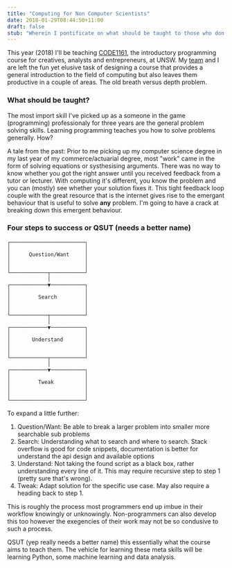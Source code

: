 ```yaml
---
title: "Computing for Non Computer Scientists"
date: 2018-01-29T08:44:50+11:00
draft: false
stub: "Wherein I pontificate on what should be taught to those who don't know or care about the nitty gritty."
---
```


This year (2018) I'll be teaching [CODE1161](https://notionparallax.co.uk/CODE1161/2017-01-01-1161-outline), the introductory programming course for creatives, analysts and entrepreneurs, at UNSW. My [team](https://github.com/Design-Computing) and I are left the fun yet elusive task of designing a course that provides a general introduction to the field of computing but also leaves them productive in a couple of areas. The old breath versus depth problem.

### What should be taught?

The most import skill I've picked up as a someone in the game (programming) professionaly for three years are the general problem solving skills. Learning programming teaches you how to solve problems generally. How? 

A tale from the past: Prior to me picking up my computer science degree in my last year of my commerce/actuarial degree, most "work" came in the form of solving equations or systhesising arguments. There was no way to know whether you got the right answer until you received feedback from a tutor or lecturer. With computing it's different, you know the problem and you can (mostly) see whether your solution fixes it. This tight feedback loop couple with the great resource that is the internet gives rise to the emergant behaviour that is useful to solve __any__ problem. I'm going to have a crack at breaking down this emergent behaviour.

### Four steps to success or QSUT (needs a better name)
```
┌────────────────────────┐
│                        │
│      Question/Want     │
│                        │
│                        │
└────────────┬───────────┘
             │            
┌────────────▼───────────┐
│                        │
│         Search         │
│                        │
│                        │
└────────────┬───────────┘
             │            
┌────────────▼───────────┐
│                        │
│       Understand       │
│                        │
│                        │
└────────────┬───────────┘
             │            
┌────────────▼───────────┐
│                        │
│         Tweak          │
│                        │
│                        │
└────────────────────────┘
```
To expand a little further:

1. Question/Want: Be able to break a larger problem into smaller more searchable sub problems
2. Search: Understanding what to search and where to search. Stack overflow is good for code snippets, documentation is better for understand the api design and available options
3. Understand: Not taking the found script as a black box, rather understanding every line of it. This may require recursive step to step 1 (pretty sure that's wrong).
4. Tweak: Adapt solution for the specific use case. May also require a heading back to step 1.


This is roughly the process most programmers end up imbue in their workflow knowingly or unknowingly. Non-programmers can also develop this too however the exegencies of their work may not be so condusive to such a process.

QSUT (yep really needs a better name) this essentially what the course aims to teach them. The vehicle for learning these meta skills will be learning Python, some machine learning and data analysis.

